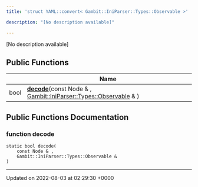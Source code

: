 ```yaml
---
title: 'struct YAML::convert< Gambit::IniParser::Types::Observable >'

description: "[No description available]"

---
```









[No description available]

## Public Functions

|                | Name           |
| -------------- | -------------- |
| bool | **[decode](/documentation/code/main/classes/structyaml_1_1convert_3_01gambit_1_1iniparser_1_1types_1_1observable_01_4/#function-decode)**(const Node & , [Gambit::IniParser::Types::Observable](/documentation/code/main/classes/structgambit_1_1iniparser_1_1types_1_1observable/) & ) |

## Public Functions Documentation

### function decode

```
static bool decode(
    const Node & ,
    Gambit::IniParser::Types::Observable & 
)
```


-------------------------------

Updated on 2022-08-03 at 02:29:30 +0000